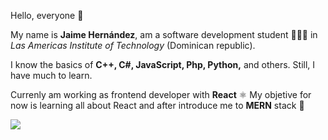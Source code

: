 
Hello, everyone 🌊
  
My name is **Jaime Hernández**, am a software development student 👨🏽‍💻 in *Las Americas Institute of Technology* (Dominican republic).

I know the basics of **C++, C#, JavaScript, Php, Python,** and others. Still, I have much to learn.

Currenly am working as frontend developer with **React** ⚛️ My objetive for now is learning all about React and after introduce me to **MERN** stack 🚀 
<!-- 
<div align="center">
  <a href="https://github.com/jaime-hndz">
  <img height="180em" src="https://github-readme-stats.vercel.app/api?username=jaime-hndz&theme=github_dark&show_icons=true"/>
  <img height="180em" src="https://github-readme-stats.vercel.app/api/top-langs/?username=jaime-hndz&layout=compact&theme=github_dark"/>
</div>
  -->
 <img src='https://user-images.githubusercontent.com/59671227/187592827-b13e2446-3b89-4dcb-bd31-edea0cf564e1.gif'>

<!-- [149264140-85eeca0a-5c26-423b-bd80-9d4c55f7b638](https://user-images.githubusercontent.com/59671227/187592827-b13e2446-3b89-4dcb-bd31-edea0cf564e1.gif) -->


